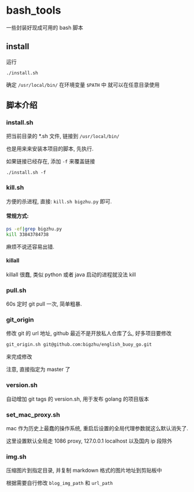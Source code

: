 # bash_tools
一些封装好现成可用的 bash 脚本

## install

运行 

```
./install.sh
```

确定 `/usr/local/bin/` 在环境变量 `$PATH` 中
就可以在任意目录使用

## 脚本介绍
### install.sh
把当前目录的 *.sh 文件, 链接到 `/usr/local/bin/`

也是用来来安装本项目的脚本, 先执行.

如果链接已经存在, 添加 `-f` 来覆盖链接

```
./install.sh -f
```

### kill.sh

方便的杀进程, 直接: `kill.sh bigzhu.py` 即可.

#### 常规方式:

```bash
ps -ef|grep bigzhu.py
kill 33843784738
```
麻烦不说还容易出错.

#### killall 

killall 很蠢, 类似 python 或者 java 启动的进程就没法 kill

### pull.sh

60s 定时 git pull 一次, 简单粗暴.

### git_origin

修改 git 的 url 地址, github 最近不是开放私人仓库了么, 好多项目要修改

```bash
git_origin.sh git@github.com:bigzhu/english_buoy_go.git
```

来完成修改

注意, 直接指定为 master 了

### version.sh

自动增加 git tags 的 version.sh, 用于发布 golang 的项目版本

### set_mac_proxy.sh

mac 作为历史上最蠢的操作系统, 重启后设置的全局代理参数就这么默认消失了.

这里设置默认全局走 1086 proxy, 127.0.0.1 localhost 以及国内 ip 段除外

### img.sh
压缩图片到指定目录, 并复制 markdown 格式的图片地址到剪贴板中

根据需要自行修改 `blog_img_path` 和 `url_path`
